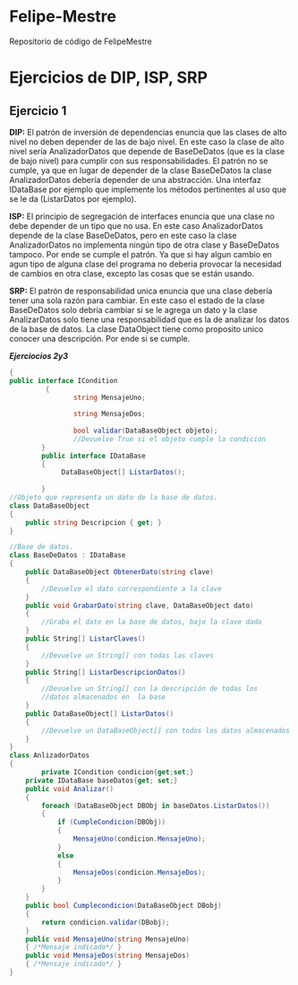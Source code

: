 # Felipe-Mestre
Repositorio de código de FelipeMestre

# Ejercicios de DIP, ISP, SRP
## Ejercicio 1 

**DIP:** El patrón de inversión de dependencias enuncia que las clases de alto nivel no deben depender de las de bajo nivel.
         En este caso la clase de alto nivel sería AnalizadorDatos que depende de BaseDeDatos (que es la clase de bajo nivel) para                cumplir con sus responsabilidades. El patrón no se cumple, ya que en lugar de depender de la clase BaseDeDatos la clase                  AnalizadorDatos debería depender de una abstracción. Una interfaz IDataBase por ejemplo que implemente los métodos                      pertinentes al uso que se le da (ListarDatos por ejemplo).

**ISP:** El principio de segregación de interfaces enuncia que una clase no debe depender de un tipo que no usa. En este caso                    AnalizadorDatos depende de la clase BaseDeDatos, pero en este caso la clase AnalizadorDatos no implementa ningún tipo de otra            clase y BaseDeDatos tampoco. Por ende se cumple el patrón. Ya que si hay algun cambio en agun tipo de alguna clase del programa          no deberia provocar la necesidad de cambios en otra clase, excepto las cosas que se están usando.

**SRP:** El patrón de responsabilidad unica enuncia que una clase debería tener una sola razón para cambiar. En este caso el estado de            la clase BaseDeDatos solo debría cambiar si se le agrega un dato y la clase AnalizarDatos solo tiene una responsabilidad que es          la de analizar los datos de la base de datos. La clase DataObject tiene como proposito unico conocer una descripción. Por ende           si se cumple.

***Ejerciocios 2y3***
```cs
{
public interface ICondition
         {
                string MensajeUno;
                
                string MensajeDos;
                
                bool validar(DataBaseObject objeto);
                //Devuelve True si el objeto cumple la condicion
        }
        public interface IDataBase
        {
             DataBaseObject[] ListarDatos();             
                                
        }
//Objeto que representa un dato de la base de datos.
class DataBaseObject
{
    public string Descripcion { get; }
}

//Base de datos.
class BaseDeDatos : IDataBase
{
    public DataBaseObject ObtenerDato(string clave)
    {
        //Devuelve el dato correspondiente a la clave
    }
    public void GrabarDato(string clave, DataBaseObject dato)
    {
        //Graba el dato en la base de datos, bajo la clave dada
    }
    public String[] ListarClaves()
    {
        //Devuelve un String[] con todas las claves
    }
    public String[] ListarDescripcionDatos()
    {
        //Devuelve un String[] con la descripción de todas los 
        //datos almacenados en  la base
    }
    public DataBaseObject[] ListarDatos()
    {
        //Devuelve un DataBaseObject[] con todos los datos almacenados en la base
    }
}
class AnlizadorDatos
{
        private ICondition condicion{get;set;}
    private IDataBase baseDatos{get; set;}
    public void Analizar()
    {
        foreach (DataBaseObject DBObj in baseDatos.ListarDatos())
        {
            if (CumpleCondicion(DBObj))
            {
                MensajeUno(condicion.MensajeUno);
            }
            else
            {
                MensajeDos(condicion.MensajeDos);
            }
        }
    }
    public bool Cumplecondicion(DataBaseObject DBobj)
    {
        return condicion.validar(DBobj);
    }
    public void MensajeUno(string MensajeUno)
    { /*Mensaje indicado*/ }
    public void MensajeDos(string MensajeDos)
    { /*Mensaje indicado*/ }
}
```
